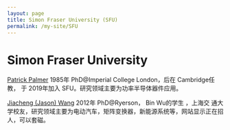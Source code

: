 ```yaml
---
layout: page
title: Simon Fraser University (SFU)
permalink: /my-site/SFU
---
```

# Simon Fraser University

[Patrick Palmer](https://www.sfu.ca/mechatronics/people/faculty/Patrick_Palmer.html) 1985年 PhD@Imperial College London，后在 Cambridge任教，
于 2019年加入 SFU。研究领域主要为功率半导体器件应用。

[Jiacheng (Jason) Wang](http://www.sfu.ca/~jwa156/) 2012年 PhD@Ryerson， Bin Wu的学生 ，上海交
通大学校友，研究领域主要为电动汽车，矩阵变换器，新能源系统等，网站显示正在招人，可以套磁。

